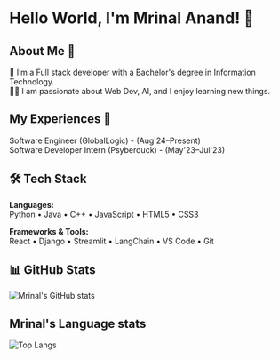 # Hello World, I'm Mrinal Anand! 👋

## About Me 🚀
🌱 I’m a Full stack developer with a Bachelor's degree in Information Technology.  
👨‍💻 I am passionate about Web Dev, AI, and I enjoy learning new things.

## My Experiences 🙌
Software Engineer (GlobalLogic) - (Aug'24–Present)  
Software Developer Intern (Psyberduck) - (May'23–Jul'23)

## 🛠️ Tech Stack  
**Languages:**  
Python • Java • C++ • JavaScript • HTML5 • CSS3  

**Frameworks & Tools:**  
React • Django • Streamlit • LangChain • VS Code • Git

## 📊 GitHub Stats  
![Mrinal's GitHub stats](https://github-readme-stats.vercel.app/api?username=caped-crusader21&show_icons=true&theme=radical)

## Mrinal's Language stats  
![Top Langs](https://github-readme-stats.vercel.app/api/top-langs/?username=caped-crusader21&layout=compact&theme=radical)
